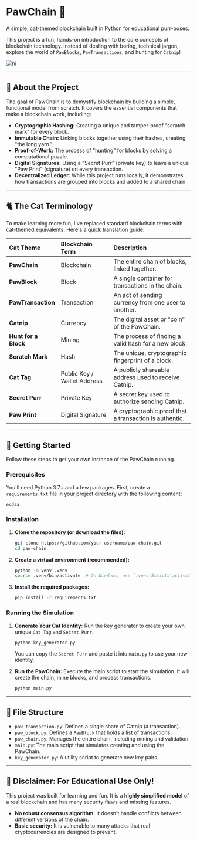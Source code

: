 # PawChain 🐾

A simple, cat-themed blockchain built in Python for educational purr-poses.

This project is a fun, hands-on introduction to the core concepts of blockchain technology. Instead of dealing with boring, technical jargon, explore the world of `PawBlocks`, `PawTransactions`, and hunting for `Catnip`\!

![hi](https://i.imgur.com/4dSv0jH.gif)

-----

## 📖 About the Project

The goal of PawChain is to demystify blockchain by building a simple, functional model from scratch. It covers the essential components that make a blockchain work, including:

  * **Cryptographic Hashing:** Creating a unique and tamper-proof "scratch mark" for every block.
  * **Immutable Chain:** Linking blocks together using their hashes, creating "the long yarn."
  * **Proof-of-Work:** The process of "hunting" for blocks by solving a computational puzzle.
  * **Digital Signatures:** Using a "Secret Purr" (private key) to leave a unique "Paw Print" (signature) on every transaction.
  * **Decentralized Ledger:** While this project runs locally, it demonstrates how transactions are grouped into blocks and added to a shared chain.

-----

## 🐈 The Cat Terminology

To make learning more fun, I've replaced standard blockchain terms with cat-themed equivalents. Here's a quick translation guide:

| Cat Theme          | Blockchain Term             | Description                                          |
| :----------------- | :-------------------------- | :--------------------------------------------------- |
| **PawChain** | Blockchain                  | The entire chain of blocks, linked together.         |
| **PawBlock** | Block                       | A single container for transactions in the chain.    |
| **PawTransaction** | Transaction                 | An act of sending currency from one user to another. |
| **Catnip** | Currency                    | The digital asset or "coin" of the PawChain.         |
| **Hunt for a Block** | Mining                      | The process of finding a valid hash for a new block.   |
| **Scratch Mark** | Hash                        | The unique, cryptographic fingerprint of a block.    |
| **Cat Tag** | Public Key / Wallet Address | A publicly shareable address used to receive Catnip. |
| **Secret Purr** | Private Key                 | A secret key used to authorize sending Catnip.       |
| **Paw Print** | Digital Signature           | A cryptographic proof that a transaction is authentic. |

-----

## 🚀 Getting Started

Follow these steps to get your own instance of the PawChain running.

### Prerequisites

You'll need Python 3.7+ and a few packages. First, create a `requirements.txt` file in your project directory with the following content:

```txt
ecdsa
```

### Installation

1.  **Clone the repository (or download the files):**
    ```sh
    git clone https://github.com/your-username/paw-chain.git
    cd paw-chain
    ```
2.  **Create a virtual environment (recommended):**
    ```sh
    python -m venv .venv
    source .venv/bin/activate  # On Windows, use `.venv\Scripts\activate`
    ```
3.  **Install the required packages:**
    ```sh
    pip install -r requirements.txt
    ```

### Running the Simulation

1.  **Generate Your Cat Identity:**
    Run the key generator to create your own unique `Cat Tag` and `Secret Purr`.

    ```sh
    python key_generator.py
    ```

    You can copy the `Secret Purr` and paste it into `main.py` to use your new identity.

2.  **Run the PawChain:**
    Execute the main script to start the simulation. It will create the chain, mine blocks, and process transactions.

    ```sh
    python main.py
    ```

-----

## 📂 File Structure

  * `paw_transaction.py`: Defines a single share of Catnip (a transaction).
  * `paw_block.py`: Defines a `PawBlock` that holds a list of transactions.
  * `paw_chain.py`: Manages the entire chain, including mining and validation.
  * `main.py`: The main script that simulates creating and using the PawChain.
  * `key_generator.py`: A utility script to generate new key pairs.

-----

## 🚨 Disclaimer: For Educational Use Only\!

This project was built for learning and fun. It is a **highly simplified model** of a real blockchain and has many security flaws and missing features.

  * **No robust consensus algorithm:** It doesn't handle conflicts between different versions of the chain.
  * **Basic security:** It is vulnerable to many attacks that real cryptocurrencies are designed to prevent.
